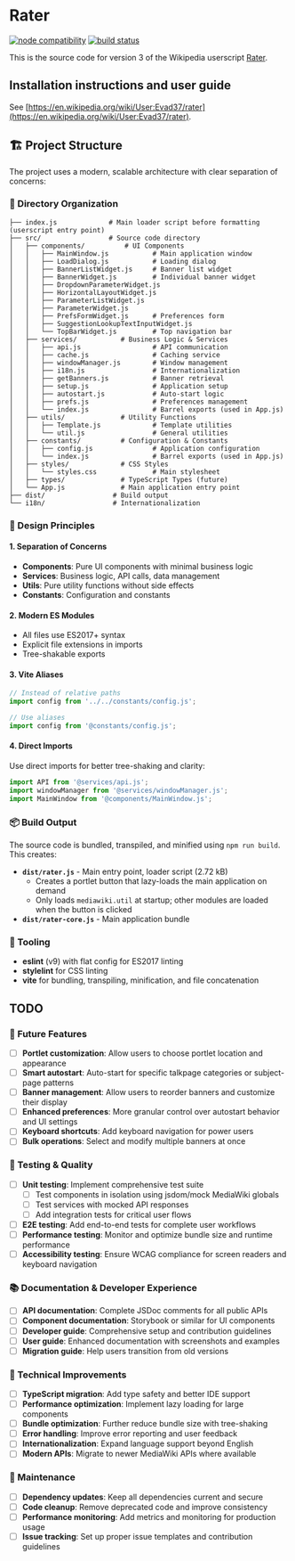 # Rater

<a href="https://nodejs.org/en/about/previous-releases"><img src="https://img.shields.io/node/v/vite.svg" alt="node compatibility"></a>
<a href="https://github.com/vitejs/vite/actions/workflows/ci.yml"><img src="https://github.com/vitejs/vite/actions/workflows/ci.yml/badge.svg?branch=main" alt="build status"></a>

This is the source code for version 3 of the Wikipedia userscript [Rater](https://en.wikipedia.org/wiki/User:Evad37/rater).

## Installation instructions and user guide
See [https://en.wikipedia.org/wiki/User:Evad37/rater](https://en.wikipedia.org/wiki/User:Evad37/rater).

## 🏗️ Project Structure

The project uses a modern, scalable architecture with clear separation of concerns:

### 📁 Directory Organization

```
├── index.js             # Main loader script before formatting (userscript entry point)
├── src/                 # Source code directory
│   ├── components/          # UI Components
│   │   ├── MainWindow.js           # Main application window
│   │   ├── LoadDialog.js           # Loading dialog
│   │   ├── BannerListWidget.js     # Banner list widget
│   │   ├── BannerWidget.js         # Individual banner widget
│   │   ├── DropdownParameterWidget.js
│   │   ├── HorizontalLayoutWidget.js
│   │   ├── ParameterListWidget.js
│   │   ├── ParameterWidget.js
│   │   ├── PrefsFormWidget.js      # Preferences form
│   │   ├── SuggestionLookupTextInputWidget.js
│   │   └── TopBarWidget.js         # Top navigation bar
│   ├── services/           # Business Logic & Services
│   │   ├── api.js                  # API communication
│   │   ├── cache.js                # Caching service
│   │   ├── windowManager.js        # Window management
│   │   ├── i18n.js                 # Internationalization
│   │   ├── getBanners.js           # Banner retrieval
│   │   ├── setup.js                # Application setup
│   │   ├── autostart.js            # Auto-start logic
│   │   ├── prefs.js                # Preferences management
│   │   └── index.js                # Barrel exports (used in App.js)
│   ├── utils/              # Utility Functions
│   │   ├── Template.js             # Template utilities
│   │   └── util.js                 # General utilities
│   ├── constants/          # Configuration & Constants
│   │   ├── config.js               # Application configuration
│   │   └── index.js                # Barrel exports (used in App.js)
│   ├── styles/             # CSS Styles
│   │   └── styles.css              # Main stylesheet
│   ├── types/              # TypeScript Types (future)
│   └── App.js              # Main application entry point
├── dist/                 # Build output
└── i18n/                 # Internationalization
```

### 🎯 Design Principles

#### 1. **Separation of Concerns**
- **Components**: Pure UI components with minimal business logic
- **Services**: Business logic, API calls, data management
- **Utils**: Pure utility functions without side effects
- **Constants**: Configuration and constants

#### 2. **Modern ES Modules**
- All files use ES2017+ syntax
- Explicit file extensions in imports
- Tree-shakable exports

#### 3. **Vite Aliases**
```javascript
// Instead of relative paths
import config from '../../constants/config.js';

// Use aliases
import config from '@constants/config.js';
```

#### 4. **Direct Imports**
Use direct imports for better tree-shaking and clarity:
```javascript
import API from '@services/api.js';
import windowManager from '@services/windowManager.js';
import MainWindow from '@components/MainWindow.js';
```

### 📦 Build Output

The source code is bundled, transpiled, and minified using `npm run build`. This creates:

- **`dist/rater.js`** - Main entry point, loader script (2.72 kB)
  - Creates a portlet button that lazy-loads the main application on demand
  - Only loads `mediawiki.util` at startup; other modules are loaded when the button is clicked
- **`dist/rater-core.js`** - Main application bundle

### 🔧 Tooling
- **eslint** (v9) with flat config for ES2017 linting
- **stylelint** for CSS linting
- **vite** for bundling, transpiling, minification, and file concatenation

## TODO

### 🚀 Future Features
- [ ] **Portlet customization**: Allow users to choose portlet location and appearance
- [ ] **Smart autostart**: Auto-start for specific talkpage categories or subject-page patterns
- [ ] **Banner management**: Allow users to reorder banners and customize their display
- [ ] **Enhanced preferences**: More granular control over autostart behavior and UI settings
- [ ] **Keyboard shortcuts**: Add keyboard navigation for power users
- [ ] **Bulk operations**: Select and modify multiple banners at once

### 🧪 Testing & Quality
- [ ] **Unit testing**: Implement comprehensive test suite
  - [ ] Test components in isolation using jsdom/mock MediaWiki globals
  - [ ] Test services with mocked API responses
  - [ ] Add integration tests for critical user flows
- [ ] **E2E testing**: Add end-to-end tests for complete user workflows
- [ ] **Performance testing**: Monitor and optimize bundle size and runtime performance
- [ ] **Accessibility testing**: Ensure WCAG compliance for screen readers and keyboard navigation

### 📚 Documentation & Developer Experience
- [ ] **API documentation**: Complete JSDoc comments for all public APIs
- [ ] **Component documentation**: Storybook or similar for UI components
- [ ] **Developer guide**: Comprehensive setup and contribution guidelines
- [ ] **User guide**: Enhanced documentation with screenshots and examples
- [ ] **Migration guide**: Help users transition from old versions

### 🔧 Technical Improvements
- [ ] **TypeScript migration**: Add type safety and better IDE support
- [ ] **Performance optimization**: Implement lazy loading for large components
- [ ] **Bundle optimization**: Further reduce bundle size with tree-shaking
- [ ] **Error handling**: Improve error reporting and user feedback
- [ ] **Internationalization**: Expand language support beyond English
- [ ] **Modern APIs**: Migrate to newer MediaWiki APIs where available

### 🐛 Maintenance
- [ ] **Dependency updates**: Keep all dependencies current and secure
- [ ] **Code cleanup**: Remove deprecated code and improve consistency
- [ ] **Performance monitoring**: Add metrics and monitoring for production usage
- [ ] **Issue tracking**: Set up proper issue templates and contribution guidelines
